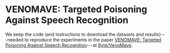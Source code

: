 # VENOMAVE: Targeted Poisoning Against Speech Recognition
We keep the code (and instructions to download the datasets and results)---needed to reproduce the experiments in the paper [VENOMAVE: Targeted Poisoning Against Speech Recognition](https://arxiv.org/pdf/2010.10682.pdf)---at [9yte/VenoMave](https://github.com/9yte/VenoMave).
